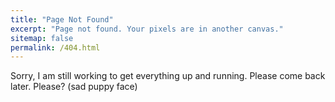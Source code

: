 ```yaml
---
title: "Page Not Found"
excerpt: "Page not found. Your pixels are in another canvas."
sitemap: false
permalink: /404.html
---
```


Sorry, I am still working to get everything up and running. Please come back later. Please? (sad puppy face)

